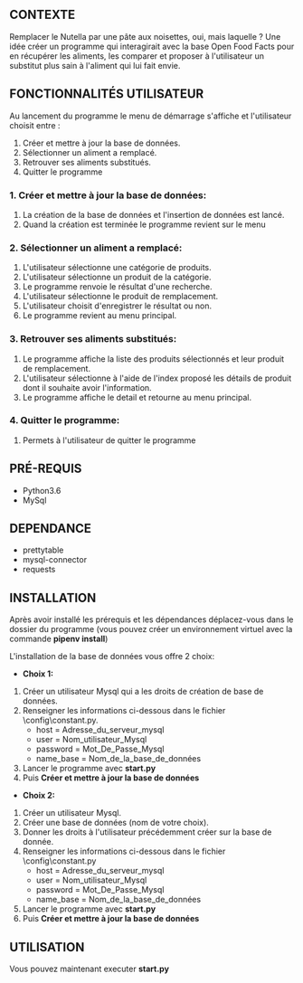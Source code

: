    ## CONTEXTE

Remplacer le Nutella par une pâte aux noisettes, oui, mais laquelle ? Une idée créer un programme qui interagirait avec la base Open Food Facts pour en récupérer les aliments, les comparer et proposer à l'utilisateur un substitut plus sain à l'aliment qui lui fait envie.

   ## FONCTIONNALITÉS UTILISATEUR
   Au lancement du programme le menu de démarrage s'affiche et l'utilisateur choisit entre :
   1. Créer et mettre à jour la base de données.
   2. Sélectionner un aliment a remplacé.
   3. Retrouver ses aliments substitués.
   4. Quitter le programme 

   ### 1. Créer et mettre à jour la base de données:
   1. La création de la base de données et l'insertion de données est lancé.
   2. Quand la création est terminée le programme revient sur le menu


   ###  2. Sélectionner un aliment a remplacé:
   1. L'utilisateur sélectionne une catégorie de produits.
   2. L'utilisateur sélectionne un produit de la catégorie.
   3. Le programme renvoie le résultat d'une recherche.
   4. L'utilisateur sélectionne le produit de remplacement.
   5. L'utilisateur choisit d'enregistrer le résultat ou non.
   6. Le programme revient au menu principal.

   ### 3. Retrouver ses aliments substitués:
   1. Le programme affiche la liste des produits sélectionnés et leur produit de remplacement.
   2. L'utilisateur sélectionne à l'aide de l'index proposé les détails de produit dont il souhaite avoir l'information.
   3. Le programme affiche le detail et retourne au menu principal.
    
   ### 4. Quitter le programme:
   1. Permets à l'utilisateur de quitter le programme

  ## PRÉ-REQUIS
   - Python3.6
   - MySql
  
  ## DEPENDANCE
   - prettytable
   - mysql-connector
   - requests

  ## INSTALLATION
  Après avoir installé les prérequis et les dépendances déplacez-vous dans le dossier du programme (vous pouvez créer un environnement virtuel avec la commande **pipenv install**)

  L'installation de la base de données vous offre 2 choix:


  - **Choix 1:**
  1. Créer un utilisateur Mysql qui a les droits de création de base de données.
  2. Renseigner les informations ci-dessous dans le fichier \config\constant.py.
      - host = Adresse_du_serveur_mysql
      - user = Nom_utilisateur_Mysql
      - password = Mot_De_Passe_Mysql
      - name_base = Nom_de_la_base_de_données
  3. Lancer le programme avec **start.py**
  4. Puis **Créer et mettre à jour la base de données**


  - **Choix 2:**
  1. Créer un utilisateur Mysql.
  2. Créer une base de données (nom de votre choix).
  3. Donner les droits à l'utilisateur précédemment créer sur la base de donnée.
  4. Renseigner les informations ci-dessous dans le fichier \config\constant.py
      - host = Adresse_du_serveur_mysql
      - user = Nom_utilisateur_Mysql
      - password = Mot_De_Passe_Mysql
      - name_base = Nom_de_la_base_de_données
  5. Lancer le programme avec **start.py**
  6. Puis **Créer et mettre à jour la base de données**


  ## UTILISATION
  Vous pouvez maintenant executer **start.py**

